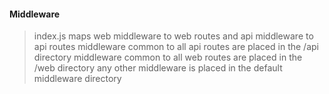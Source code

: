 #### Middleware

> index.js maps web middleware to web routes and api middleware to api routes
middleware common to all api routes are placed in the /api directory
middleware common to all web routes are placed in the /web directory
any other middleware is placed in the default middleware directory